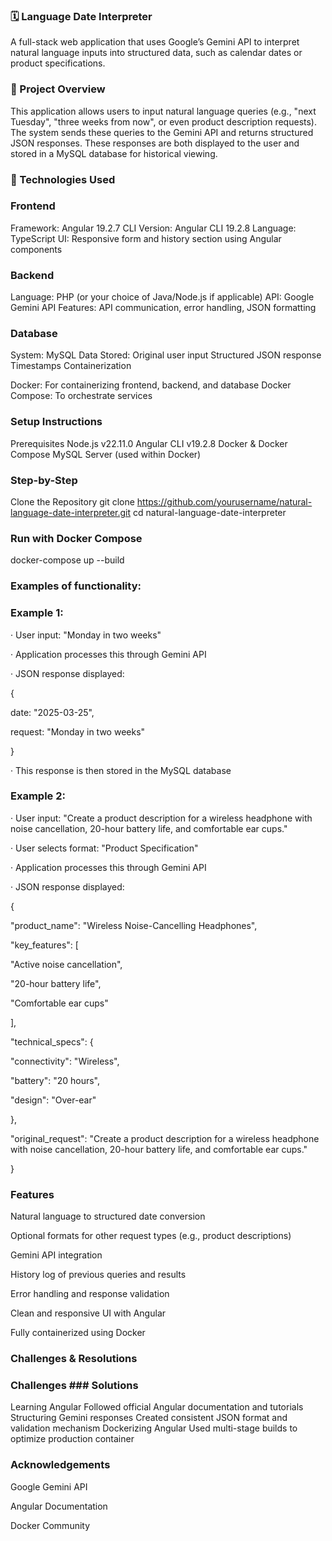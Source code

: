 ### 🗓️ Language Date Interpreter
A full-stack web application that uses Google’s Gemini API to interpret natural language inputs into structured data, such as calendar dates or product specifications.

### 📌 Project Overview
This application allows users to input natural language queries (e.g., "next Tuesday", "three weeks from now", or even product description requests). The system sends these queries to the Gemini API and returns structured JSON responses. These responses are both displayed to the user and stored in a MySQL database for historical viewing.

### 🚀 Technologies Used

### Frontend

Framework: Angular 19.2.7
CLI Version: Angular CLI 19.2.8
Language: TypeScript
UI: Responsive form and history section using Angular components

### Backend

Language: PHP (or your choice of Java/Node.js if applicable)
API: Google Gemini API
Features: API communication, error handling, JSON formatting

### Database

System: MySQL
Data Stored:
Original user input
Structured JSON response
Timestamps
Containerization

Docker: For containerizing frontend, backend, and database
Docker Compose: To orchestrate services

### Setup Instructions

Prerequisites
Node.js v22.11.0
Angular CLI v19.2.8
Docker & Docker Compose
MySQL Server (used within Docker)

### Step-by-Step

Clone the Repository
git clone https://github.com/yourusername/natural-language-date-interpreter.git
cd natural-language-date-interpreter

### Run with Docker Compose

docker-compose up --build

### Examples of functionality:

### Example 1:
· User input: "Monday in two weeks"

· Application processes this through Gemini API

· JSON response displayed:

{

date: "2025-03-25",

request: "Monday in two weeks"

}

· This response is then stored in the MySQL database

### Example 2:
· User input: "Create a product description for a wireless headphone with noise cancellation, 20-hour battery life, and comfortable ear cups."

· User selects format: "Product Specification"

· Application processes this through Gemini API

· JSON response displayed:

{

"product_name": "Wireless Noise-Cancelling Headphones",

"key_features": [

"Active noise cancellation",

"20-hour battery life",

"Comfortable ear cups"

],

"technical_specs": {

"connectivity": "Wireless",

"battery": "20 hours",

"design": "Over-ear"

},

"original_request": "Create a product description for a wireless headphone with noise cancellation, 20-hour battery life, and comfortable ear cups."

}

### Features

Natural language to structured date conversion

Optional formats for other request types (e.g., product descriptions)

Gemini API integration

History log of previous queries and results

Error handling and response validation

Clean and responsive UI with Angular

Fully containerized using Docker

### Challenges & Resolutions
### Challenges         ### Solutions
Learning Angular       Followed official Angular documentation and tutorials 
Structuring Gemini     responses Created consistent JSON format and validation mechanism 
Dockerizing Angular    Used multi-stage builds to optimize production container

### Acknowledgements
Google Gemini API

Angular Documentation

Docker Community
